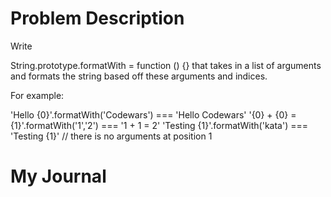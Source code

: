 # Problem Description
Write

String.prototype.formatWith = function () {}
that takes in a list of arguments and formats the string based off these arguments and indices.

For example:

'Hello {0}'.formatWith('Codewars') ===  'Hello Codewars'
'{0} + {0} = {1}'.formatWith('1','2') ===  '1 + 1 = 2'
'Testing {1}'.formatWith('kata') === 'Testing {1}' // there is no arguments at position 1

# My Journal